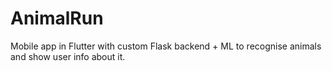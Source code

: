 # AnimalRun
Mobile app in Flutter with custom Flask backend + ML to recognise animals and show user info about it.
